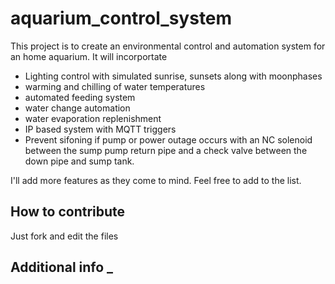 # aquarium_control_system
This project is to create an environmental control and automation system for an home aquarium.
It will incorportate 
- Lighting control with simulated sunrise, sunsets along with moonphases
- warming and chilling of water temperatures
- automated feeding system
- water change automation
- water evaporation replenishment
- IP based system with MQTT triggers
- Prevent sifoning if pump or power outage occurs with an NC solenoid between the sump pump return pipe and a check valve between the down pipe and sump tank. 

I'll add more features as they come to mind. Feel free to add to the list. 

## How to contribute
Just fork and edit the files 

## Additional info _
